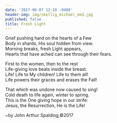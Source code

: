 ```yaml
---
date: '2017-06-07 12:10 -0400'
header-img: img/skellig_michael_med.jpg
published: false
title: Fresh Light
---
```



Grief pushing hard on the hearts of a Few  
Body in shards, His soul hidden from view.  
Morning breaks, fresh Light appears,  
Hearts that have ached can see through their fears.  

First to the women, then to the rest  
Life-giving love beats inside the breast.  
Life! Life to My children! Life to them all!  
Life powers their graces and erases the Fall!  

That which was undone now caused to sing!  
Cold death to life again, winter to spring.  
This is the One giving hope in our strife:  
Jesus, the Resurrection, He is the Life!  
  
~by John Arthur Spalding,©2017
